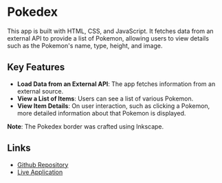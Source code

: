 
# Pokedex

This app is built with HTML, CSS, and JavaScript. It fetches data from an external API to provide a list of Pokemon, allowing users to view details such as the Pokemon's name, type, height, and image.

## Key Features
- **Load Data from an External API**: The app fetches information from an external source.
- **View a List of Items**: Users can see a list of various Pokemon.
- **View Item Details**: On user interaction, such as clicking a Pokemon, more detailed information about that Pokemon is displayed.

**Note**: The Pokedex border was crafted using Inkscape.

## Links
- [Github Repository](https://github.com/Gregpk55/simple-js-app)
- [Live Application](https://gregpk55.github.io/simple-js-app/)
